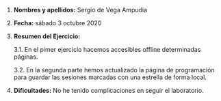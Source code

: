 1. **Nombres y apellidos:** Sergio de Vega Ampudia

2. **Fecha:** sábado 3 octubre 2020

3. **Resumen del Ejercicio:**

   3.1. En el pimer ejercicio hacemos accesibles offline determinadas páginas.
   
   3.2. En la segunda parte hemos actualizado la página de programación para guardar las sesiones marcadas con una estrella de forma local.

4. **Dificultades:** No he tenido complicaciones en seguir el laboratorio.